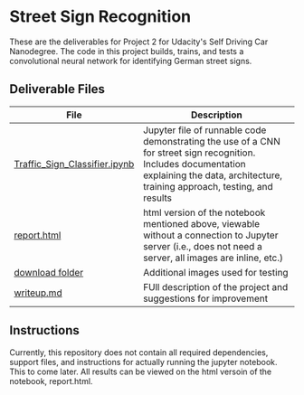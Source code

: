 # Street Sign Recognition
These are the deliverables for Project 2 for Udacity's Self Driving Car Nanodegree.
The code in this project builds, trains, and tests a convolutional neural network for identifying German street signs.

## Deliverable Files

File | Description
------------ | -------------
<a href="https://github.com/TheOnceAndFutureSmalltalker/street_sign_recognition/blob/master/Traffic_Sign_Classifier.ipynb">Traffic_Sign_Classifier.ipynb</a> | Jupyter file of runnable code demonstrating the use of a CNN for street sign recognition. Includes documentation explaining the data, architecture, training approach, testing, and results
<a href="https://rawgit.com/TheOnceAndFutureSmalltalker/street_sign_recognition/master/report.html">report.html</a> | html version of the notebook mentioned above, viewable without a connection to Jupyter server (i.e., does not need a server, all images are inline, etc.)
<a href="https://github.com/TheOnceAndFutureSmalltalker/street_sign_recognition/tree/master/download">download folder</a> | Additional images used for testing
<a href="https://github.com/TheOnceAndFutureSmalltalker/street_sign_recognition/blob/master/writeup.md">writeup.md</a> | FUll description of the project and suggestions for improvement

## Instructions

Currently, this repository does not contain all required dependencies, support files, and instructions for actually running the jupyter notebook.  This to come later.  All results can be viewed on the html versoin of the notebook, report.html.
